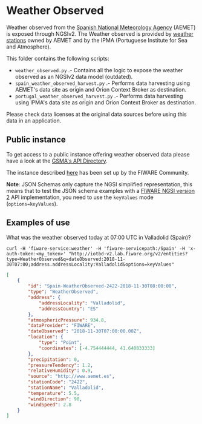 # Weather Observed

Weather observed from the [Spanish National Meteorology Agency](http://aemet.es)
(AEMET) is exposed through NGSIv2. The Weather observed is provided by
[weather stations](../../PointOfInterest/WeatherStation) owned by AEMET and by
the IPMA (Portuguese Institute for Sea and Atmosphere).

This folder contains the following scripts:

-   `weather_observed.py` .- Contains all the logic to expose the weather
    observed as an NGSIv2 data model (outdated).
-   `spain_weather_observed_harvest.py` .- Performs data harvesting using
    AEMET's data site as origin and Orion Context Broker as destination.
-   `portugal_weather_observed_harvest.py` .- Performs data harvesting using
    IPMA's data site as origin and Orion Context Broker as destination.

Please check data licenses at the original data sources before using this data
in an application.

## Public instance

To get access to a public instance offering weather observed data please have a
look at the
[GSMA's API Directory](http://apidirectory.connectedliving.gsma.com).

The instance described
[here](https://docs.google.com/document/d/1lHP7XS-7TNzsxLa0bNFb-96JnJXh0ecIHS3-H0qMREg/edit?usp=sharing)
has been set up by the FIWARE Community.

**Note**: JSON Schemas only capture the NGSI simplified representation, this
means that to test the JSON schema examples with a
[FIWARE NGSI version 2](http://fiware.github.io/specifications/ngsiv2/stable)
API implementation, you need to use the `keyValues` mode (`options=keyValues`).

## Examples of use

What was the weather observed today at 07:00 UTC in Valladolid (Spain)?

`curl -H 'fiware-service:weather' -H 'fiware-servicepath:/Spain' -H 'x-auth-token:<my_token>' "http://iotbd-v2.lab.fiware.org/v2/entities?type=WeatherObserved&q=dateObserved:2018-11-30T07:00;address.addressLocality:Valladolid&options=keyValues"`

```json
[
    {
        "id": "Spain-WeatherObserved-2422-2018-11-30T08:00:00",
        "type": "WeatherObserved",
        "address": {
            "addressLocality": "Valladolid",
            "addressCountry": "ES"
        },
        "atmosphericPressure": 934.8,
        "dataProvider": "FIWARE",
        "dateObserved": "2018-11-30T07:00:00.00Z",
        "location": {
            "type": "Point",
            "coordinates": [-4.754444444, 41.640833333]
        },
        "precipitation": 0,
        "pressureTendency": 1.2,
        "relativeHumidity": 0.9,
        "source": "http://www.aemet.es",
        "stationCode": "2422",
        "stationName": "Valladolid",
        "temperature": 5.5,
        "windDirection": 90,
        "windSpeed": 2.8
    }
]
```
